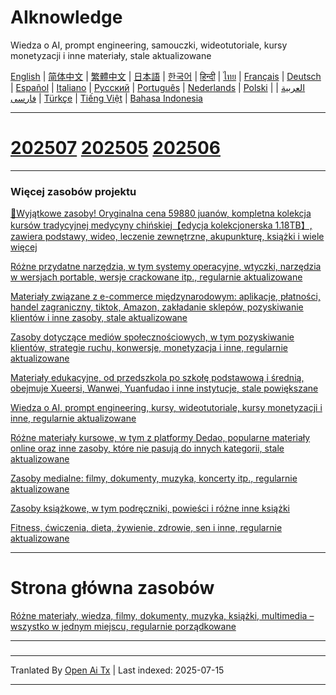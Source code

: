 # AIknowledge
Wiedza o AI, prompt engineering, samouczki, wideotutoriale, kursy monetyzacji i inne materiały, stale aktualizowane


[English](https://openaitx.github.io/view.html?user=mswnlz&project=AIknowledge&lang=en) | [简体中文](https://openaitx.github.io/view.html?user=mswnlz&project=AIknowledge&lang=zh-CN) | [繁體中文](https://openaitx.github.io/view.html?user=mswnlz&project=AIknowledge&lang=zh-TW) | [日本語](https://openaitx.github.io/view.html?user=mswnlz&project=AIknowledge&lang=ja) | [한국어](https://openaitx.github.io/view.html?user=mswnlz&project=AIknowledge&lang=ko) | [हिन्दी](https://openaitx.github.io/view.html?user=mswnlz&project=AIknowledge&lang=hi) | [ไทย](https://openaitx.github.io/view.html?user=mswnlz&project=AIknowledge&lang=th) | [Français](https://openaitx.github.io/view.html?user=mswnlz&project=AIknowledge&lang=fr) | [Deutsch](https://openaitx.github.io/view.html?user=mswnlz&project=AIknowledge&lang=de) | [Español](https://openaitx.github.io/view.html?user=mswnlz&project=AIknowledge&lang=es) | [Italiano](https://openaitx.github.io/view.html?user=mswnlz&project=AIknowledge&lang=it) | [Русский](https://openaitx.github.io/view.html?user=mswnlz&project=AIknowledge&lang=ru) | [Português](https://openaitx.github.io/view.html?user=mswnlz&project=AIknowledge&lang=pt) | [Nederlands](https://openaitx.github.io/view.html?user=mswnlz&project=AIknowledge&lang=nl) | [Polski](https://openaitx.github.io/view.html?user=mswnlz&project=AIknowledge&lang=pl) | [العربية](https://openaitx.github.io/view.html?user=mswnlz&project=AIknowledge&lang=ar) | [فارسی](https://openaitx.github.io/view.html?user=mswnlz&project=AIknowledge&lang=fa) | [Türkçe](https://openaitx.github.io/view.html?user=mswnlz&project=AIknowledge&lang=tr) | [Tiếng Việt](https://openaitx.github.io/view.html?user=mswnlz&project=AIknowledge&lang=vi) | [Bahasa Indonesia](https://openaitx.github.io/view.html?user=mswnlz&project=AIknowledge&lang=id)

------------
# [202507](https://raw.githubusercontent.com/mswnlz/AIknowledge/main/202507.md) [202505](https://raw.githubusercontent.com/mswnlz/AIknowledge/main/202505.md) [202506](https://raw.githubusercontent.com/mswnlz/AIknowledge/main/202506.md)


---------------
### Więcej zasobów projektu

[🎁Wyjątkowe zasoby! Oryginalna cena 59880 juanów, kompletna kolekcja kursów tradycyjnej medycyny chińskiej【edycja kolekcjonerska 1.18TB】, zawiera podstawy, wideo, leczenie zewnętrzne, akupunkturę, książki i wiele więcej](https://github.com/mswnlz/chinese-traditional)

[Różne przydatne narzędzia, w tym systemy operacyjne, wtyczki, narzędzia w wersjach portable, wersje crackowane itp., regularnie aktualizowane](https://github.com/mswnlz/tools)


[Materiały związane z e-commerce międzynarodowym: aplikacje, płatności, handel zagraniczny, tiktok, Amazon, zakładanie sklepów, pozyskiwanie klientów i inne zasoby, stale aktualizowane](https://github.com/mswnlz/cross-border)

[Zasoby dotyczące mediów społecznościowych, w tym pozyskiwanie klientów, strategie ruchu, konwersje, monetyzacja i inne, regularnie aktualizowane](https://github.com/mswnlz/self-media)

[ Materiały edukacyjne, od przedszkola po szkołę podstawową i średnią, obejmuje Xueersi, Wanwei, Yuanfudao i inne instytucje, stale powiększane](https://github.com/mswnlz/edu-knowlege)

[Wiedza o AI, prompt engineering, kursy, wideotutoriale, kursy monetyzacji i inne, regularnie aktualizowane](https://github.com/mswnlz/AIknowledge)

[Różne materiały kursowe, w tym z platformy Dedao, popularne materiały online oraz inne zasoby, które nie pasują do innych kategorii, stale aktualizowane](https://github.com/mswnlz/curriculum)

[Zasoby medialne: filmy, dokumenty, muzyka, koncerty itp., regularnie aktualizowane](https://github.com/mswnlz/movies)

[Zasoby książkowe, w tym podręczniki, powieści i różne inne książki](https://github.com/mswnlz/book)


[Fitness, ćwiczenia, dieta, żywienie, zdrowie, sen i inne, regularnie aktualizowane](https://github.com/mswnlz/healthy)


---------------

# Strona główna zasobów
[Różne materiały, wiedza, filmy, dokumenty, muzyka, książki, multimedia – wszystko w jednym miejscu, regularnie porządkowane](https://github.com/mswnlz)

---------------


### 


---

Tranlated By [Open Ai Tx](https://github.com/OpenAiTx/OpenAiTx) | Last indexed: 2025-07-15

---